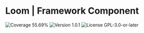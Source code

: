 # Loom | Framework Component

<p>
<!-- Coverage Badge -->
<img src="https://img.shields.io/badge/Coverage-55.69%25-cb9b1c" alt="Coverage 55.69%">
<!-- Version Badge -->
<img src="https://img.shields.io/badge/Version-1.0.1-blue" alt="Version 1.0.1">
<!-- License Badge -->
<img src="https://img.shields.io/badge/License-GPL--3.0--or--later-40adbc" alt="License GPL-3.0-or-later">
</p>